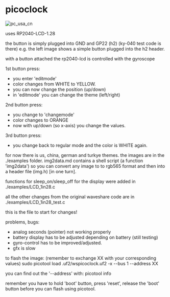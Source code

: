 # picoclock
![pc_usa_cn](https://user-images.githubusercontent.com/26333559/195168002-3e70b9dc-ee9e-4af8-8cbc-15525633de07.jpg)

uses RP2040-LCD-1.28

the button is simply plugged into GND and GP22 (h2)
(ky-040 test code is there)
e.g. the left image shows a simple button plugged into the h2 header.

with a button attached the rp2040-lcd is controlled with the gyroscope

1st button press:
- you enter 'editmode'
- color changes from WHITE to YELLOW.
- you can now change the position (up/down)
- in 'editmode' you can change the theme (left/right)

2nd button press:
- you change to 'changemode'
- color changes to ORANGE
- now with up/down (so x-axis) you change the values.

3rd button press:
- you change back to regular mode and the color is WHITE again.

for now there is us, china, german and turkye themes.
the images are in the ./examples folder.
img2data.md contains a shell script (a function 'img2data')
so you can convert any image to to rgb565 format and then
into a header file (img.h) [in one turn].

functions for sleep_on/sleep_off for the display 
were added in ./examples/LCD_1in28.c

all the other changes from the original waveshare code
are in ./examples/LCD_1in28_test.c

this is the file to start for changes!


problems, bugs:

- analog seconds (pointer) not working properly
- battery display has to be adjusted depending on battery (still testing)
- gyro-control has to be improved/adjusted.
- gfx is slow

to flash the image: (remember to exchange XX with your corresponding values)
sudo picotool load .uf2/wspicoclock.uf2 -x --bus 1 --address XX

you can find out the '--address' with:
picotool info

remember you have to hold 'boot' button, press 'reset', release the 'boot' button
before you can flash using picotool.


